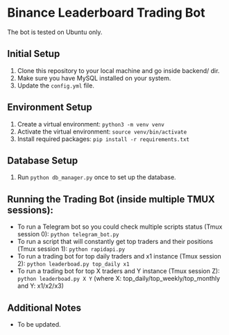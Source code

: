 # Binance Leaderboard Trading Bot

The bot is tested on Ubuntu only.

## Initial Setup
1. Clone this repository to your local machine and go inside backend/ dir.
2. Make sure you have MySQL installed on your system.
3. Update the `config.yml` file.

## Environment Setup
1. Create a virtual environment: `python3 -m venv venv`
2. Activate the virtual environment: `source venv/bin/activate`
3. Install required packages: `pip install -r requirements.txt`

## Database Setup
1. Run `python db_manager.py` once to set up the database.

## Running the Trading Bot (inside multiple TMUX sessions):
- To run a Telegram bot so you could check multiple scripts status (Tmux session 0): `python telegram_bot.py`
- To run a script that will constantly get top traders and their positions (Tmux session 1): `python rapidapi.py`
- To run a trading bot for top daily traders and x1 instance (Tmux session 2): `python leaderboad.py top_daily x1`
- To run a trading bot for top X traders and Y instance (Tmux session Z): `python leaderboad.py X Y` (where X: top_daily/top_weekly/top_monthly and Y: x1/x2/x3)

## Additional Notes
- To be updated.
